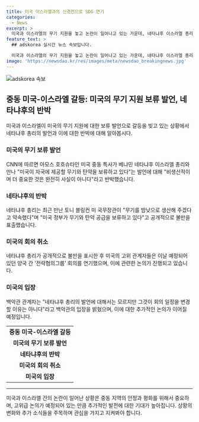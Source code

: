 ```yaml
---
title: 미국 이스라엘과의 신경전으로 SDG 연기
categories:
  - News
excerpt: >
  미국과 이스라엘의 무기 지원을 놓고 논란이 일어나고 있는 가운데, 네타냐후 이스라엘 총리가 미국의 무기 및 탄약 보류 발언에 대해 "비생산적이며 사실이 아님"이라고 반박했다. 또한, 네타냐후 총리의 발언으로 양국 간 '전략협의그룹' 회의가 연기되기도 했다. 이에 미국 정부는 회의 연기가 네타냐후 총리의 발언과는 무관하다고 밝혔으며, 이스라엘은 가자지구에서 군사작전을 벌이고 있고 미국의 무기 지원이 필요한 상황이다. 그러나 조 바이든 대통령은 이스라엘에 대한 무기 지원 중단 압박을 받는 상황이다.
feature_text: >
  ## adskorea 실시간 뉴스 속보입니다.

  미국과 이스라엘의 무기 지원을 놓고 논란이 일어나고 있는 가운데, 네타냐후 이스라엘 총리가 미국의 무기 및 탄약 보류 발언에 대해 "비생산적이며 사실이 아님"이라고 반박했다. 또한, 네타냐후 총리의 발언으로 양국 간 '전략협의그룹' 회의가 연기되기도 했다. 이에 미국 정부는 회의 연기가 네타냐후 총리의 발언과는 무관하다고 밝혔으며, 이스라엘은 가자지구에서 군사작전을 벌이고 있고 미국의 무기 지원이 필요한 상황이다. 그러나 조 바이든 대통령은 이스라엘에 대한 무기 지원 중단 압박을 받는 상황이다.
image: 'https://newsdao.kr/res/images/meta/newsdao_breakingnews.jpg'
---
```


<p><img src="https://newsdao.kr/res/images/meta/newsdao_breakingnews.jpg" alt="adskorea 속보" /></p>

<h2 data-ke-size="size26">중동 미국-이스라엘 갈등: 미국의 무기 지원 보류 발언, 네타냐후의 반박</h2>

<p data-ke-size="size16">미국과 이스라엘이 미국의 무기 지원에 대한 보류 발언으로 갈등을 빚고 있는 상황에서 네타냐후 총리의 발언과 이에 대한 반박에 대해 알아봅시다.</p>

<h3><b>미국의 무기 보류 발언</b></h3>

<p data-ke-size="size16">CNN에 따르면 아모스 호흐슈타인 미국 중동 특사가 베냐민 네타냐후 이스라엘 총리와 만나 "미국이 자국에 제공할 무기와 탄약을 보류하고 있다"는 발언에 대해 "비생산적이며 더 중요한 것은 완전히 사실이 아니다"라고 반박했습니다.</p>

<h3><b>네타냐후의 반박</b></h3>

<p data-ke-size="size16">네타냐후 총리는 최근 만난 토니 블링컨 미 국무장관이 "무기를 밤낮으로 생산해 주겠다고 약속했다"며 "미국 정부가 무기와 탄약 공급을 보류하고 있다"고 공개적으로 불만을 표출했습니다.</p>

<h3><b>미국의 회의 취소</b></h3>

<p data-ke-size="size16">네타냐후 총리가 공개적으로 불만을 표시한 후 미국의 고위 관계자들은 이날 예정되어 있던 양국 간 '전략협의그룹' 회의를 연기했으며, 이에 관련한 논의가 진행되고 있습니다.</p>

<h3><b>미국의 입장</b></h3>

<p data-ke-size="size16">백악관 관계자는 "네타냐후 총리의 발언에 대해서는 모르지만 그것이 회의 일정을 변경할 이유는 아니다"라고 백악관의 입장을 밝혔으며, 이에 대한 추가적인 논의가 이어질 예정입니다.</p>

<table>
   <tr>
      <td style="text-align: center; height: 17px;"><b>중동 미국-이스라엘 갈등</b></td>
   </tr>
   <tr>
      <td style="text-align: center; height: 17px;"><b>미국의 무기 보류 발언</b></td>
   </tr>
   <tr>
      <td style="text-align: center; height: 17px;"><b>네타냐후의 반박</b></td>
   </tr>
   <tr>
      <td style="text-align: center; height: 17px;"><b>미국의 회의 취소</b></td>
   </tr>
   <tr>
      <td style="text-align: center; height: 17px;"><b>미국의 입장</b></td>
   </tr>
</table>

<hr> 

<p data-ke-size="size16">미국과 이스라엘 간의 논란이 일어난 상황은 중동 지역의 안정과 평화를 위해서 중요하며, 고위급 논의가 예정되어 있는 만큼 추가적인 발전에 대한 기대가 높아집니다. 상황의 변화와 추가 소식들을 주목하며 관심을 가지고 지켜봐야 합니다.</p>


